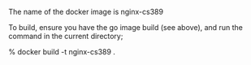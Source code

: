 The name of the docker image is nginx-cs389

To build, ensure you have the go image build (see above), and run the command
in the current directory;

% docker build -t nginx-cs389 .
